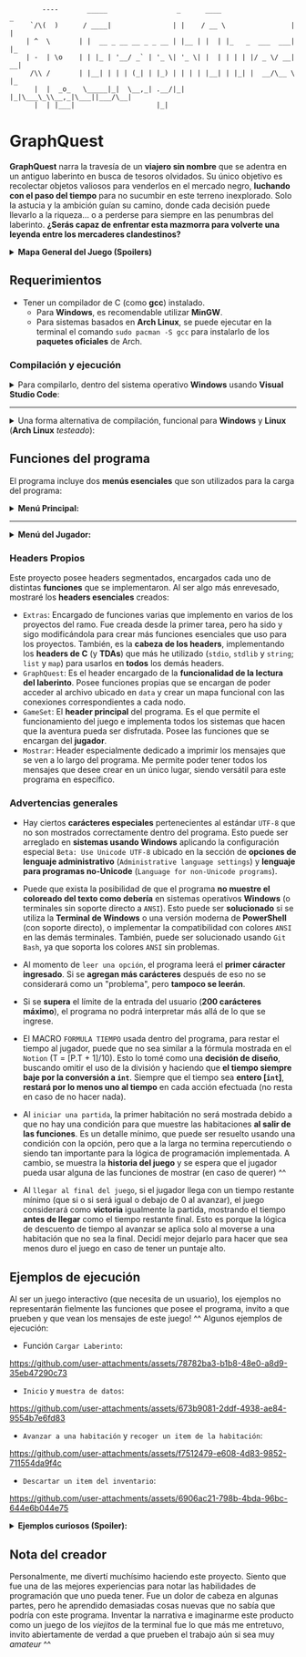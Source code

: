 
```
        ----       _____                 _      ____                  _   
     `/\(  )      / ____|               | |    / __ \                | |  
    | ^  \       | |  __ _ __ __ _ _ __ | |__ | |  | |_   _  ___  ___| |_ 
    | -  | \o    | | |_ | '__/ _` | '_ \| '_ \| |  | | | | |/ _ \/ __| __|
     /\\ /       | |__| | | | (_| | |_) | | | | |__| | |_| |  __/\__ \ |_ 
      |  |  _o_   \_____|_|  \__,_| .__/|_| |_|\___\_\\__,_|\___||___/\__|
      |  | |___|                    |_|                                   
```
# GraphQuest

**GraphQuest** narra la travesía de un **viajero sin nombre** que se adentra en un antiguo laberinto en busca de tesoros olvidados. Su único objetivo es recolectar objetos valiosos para venderlos en el mercado negro, **luchando con el paso del tiempo** para no sucumbir en este terreno inexplorado. Solo la astucia y la ambición guían su camino, donde cada decisión puede llevarlo a la riqueza… o a perderse para siempre en las penumbras del laberinto. **¿Serás capaz de enfrentar esta mazmorra para volverte una leyenda entre los mercaderes clandestinos?**

<details>
<summary> <b> Mapa General del Juego (Spoilers)</b> </summary>
Vista general del mapa (invertido verticalmente).

<div align="center"> <br/>

![Mapa del Juego](https://github.com/user-attachments/assets/1bdd9a0a-9b81-49ff-9ed6-6b81fdc44e50)

</div>
</details> 

## Requerimientos
- Tener un compilador de C (como **gcc**) instalado.
    - Para **Windows**, es recomendable utilizar **MinGW**.
    - Para sistemas basados en **Arch Linux**, se puede ejecutar en la terminal el comando `sudo pacman -S gcc` para instalarlo de los **paquetes oficiales** de Arch.

### Compilación y ejecución

<details>
<summary>
Para compilarlo, dentro del sistema operativo <b>Windows</b> usando <b>Visual Studio Code</b>: </summary>

1. Descargar este **repositorio** como archivo `zip` (haciendo **click** en la sección `code`, y apretando el botón de `Descargar ZIP`).
2. Abrir el **explorador de archivos** y navegar hasta el archivo `zip` para descomprimirlo. Una vez descomprimido, abrir el directorio con los archivos del programa.
3. Abrir el archivo `main.c` del `zip` en **Visual Studio Code**.
4. Dentro de **Visual Studio Code**, abrir el **terminal** y dirigirse a la dirección del repositorio, para poder compilar el programa.
5. Ejecutar el siguiente comando: `gcc main.c headers/*.c headers/TDAs/*.c -o programa.exe`.
6. Abrir el archivo `programa.exe`, o escribir la línea `./programa.exe` en **Visual Studio Code** para ejecutarlo.
</details>

---
<details>
<summary>
Una forma alternativa de compilación, funcional para <b>Windows</b> y <b>Linux</b> (<b>Arch Linux</b> <i>testeado</i>): </summary>

1. Descargar el **repositorio** como archivo `zip`.
2. Abrir el **explorador de archivos** de su preferencia y navegar hasta encontrar el archivo `zip` para descomprimirlo.
3. Una vez descomprimido, buscar el directorio donde se ubica la carpeta descomprimida y buscar abrir el **terminal** en algunos de los sistemas operativos.

    - En **Windows**, se puede hacer **click derecho** en el directorio para abrir el menú de opciones y seleccionar para **abrir en Terminal**. Alternativamente, abrir **PowerShell** o **Línea de Comandos**, copiar la dirección del repositorio (la ruta `C:\Users\...`) y ejecutar el comando `cd "C:\Users\..."`.
    - En **Linux**, se puede ejecutar, dentro de la **terminal** de su preferencia, el comando `cd`, similar a como se hace en **Windows**. Es necesario copiar la dirección del repositorio (la ruta `"/home/$USER/..."`) y ejecutar el comando `cd "/home/$USER/..."` para acceder a la ruta del programa.
4. Ejecutar el comando: `gcc main.c headers/*.c headers/TDAs/*.c -o programa`.
5. Escribir en la misma **terminal** el comando `./programa` para ejecutar la aplicación.
</details>

## Funciones del programa

El programa incluye dos **menús esenciales** que son utilizados para la carga del programa:

<details> 
<summary> <b> Menú Principal: </b> </summary>

1. `Cargar Laberinto`: Carga el laberinto desde un archivo CSV y permite que el juego pueda tener los datos para poder jugarse.
2. `Iniciar Partida`: Al tener cargado el laberinto, permite poder iniciar una partida del juego desde cero.

</details>

---
<details>
<summary> <b> Menú del Jugador: </b> </summary>

1. `Recoger Item(s)`: Permite que el jugador pueda recoger los Objetos que hayan en la habitación. Si no hay, no hace nada. Cada vez que se agrega un Objeto al inventario del jugador, aumenta el puntaje total del jugador y el peso de su inventario (en base al Objeto).
2. `Descartar Item(s)`: Permite que el jugador pueda descartar los Objetos que tenga en su inventario. Si no tiene, no hace nada. Cada vez que se descarte un Objeto del inventario del jugador, disminuye el puntaje total y el peso de su inventario (en base al Objeto).
3. `Avanzar a una habitación`: Permite que el jugador avance a una habitación concreta adjunta a la habitación actual. Útil para recorrer el laberinto e ir descubriendo las habitaciones que existen. 
4. `Ver datos de la habitación`: Muestra los **datos actuales** de la habitación en la que se encuentra el jugador.
5. `Ver estado del jugador`: Muestra las **estadísticas actuales** en las que se encuentra el jugador.
- `Reiniciar Partida`: Permite volver a crear una partida en medio de la partida actual. Vuelve a los valores predeterminados el laberinto y elimina todos los datos del jugador, para iniciar desde cero.
</details>

### Headers Propios

Este proyecto posee headers segmentados, encargados cada uno de distintas **funciones** que se implementaron. Al ser algo más enrevesado, mostraré los **headers esenciales** creados:

- `Extras`: Encargado de funciones varias que implemento en varios de los proyectos del ramo. Fue creada desde la primer tarea, pero ha sido y sigo modificándola para crear más funciones esenciales que uso para los proyectos. También, es la **cabeza de los headers**, implementando los **headers de C** (y **TDAs**) que más he utilizado (`stdio`, `stdlib` y `string`; `list` y `map`) para usarlos en **todos** los demás headers. 
- `GraphQuest`: Es el header encargado de la **funcionalidad de la lectura del laberinto**. Posee funciones propias que se encargan de poder acceder al archivo ubicado en `data` y crear un mapa funcional con las conexiones correspondientes a cada nodo.
- `GameSet`: El **header principal** del programa. Es el que permite el funcionamiento del juego e implementa todos los sistemas que hacen que la aventura pueda ser disfrutada. Posee las funciones que se encargan del **jugador**.
- `Mostrar`: Header especialmente dedicado a imprimir los mensajes que se ven a lo largo del programa. Me permite poder tener todos los mensajes que desee crear en un único lugar, siendo versátil para este programa en específico.

### Advertencias generales

- Hay ciertos **carácteres especiales** pertenecientes al estándar `UTF-8` que no son mostrados correctamente dentro del programa. Esto puede ser arreglado en **sistemas usando Windows** aplicando la configuración especial `Beta: Use Unicode UTF-8` ubicado en la sección de **opciones de lenguaje administrativo** (`Administrative language settings`) y **lenguaje para programas no-Unicode** (`Language for non-Unicode programs`).
- Puede que exista la posibilidad de que el programa **no muestre el coloreado del texto como debería** en sistemas operativos **Windows** (o terminales sin soporte directo a `ANSI`). Esto puede ser **solucionado** si se utiliza la **Terminal de Windows** o una versión moderna de **PowerShell** (con soporte directo), o implementar la compatibilidad con colores `ANSI` en las demás terminales. También, puede ser solucionado usando `Git Bash`, ya que soporta los colores `ANSI` sin problemas.

- Al momento de `leer una opción`, el programa leerá el **primer cáracter ingresado**. Si se **agregan más carácteres** después de eso no se considerará como un "problema", pero **tampoco se leerán**.
- Si se **supera** el límite de la entrada del usuario (**200 carácteres máximo**), el programa no podrá interpretar más allá de lo que se ingrese.
- El MACRO `FORMULA TIEMPO` usada dentro del programa, para restar el tiempo al jugador, puede que no sea similar a la fórmula mostrada en el `Notion` (T = [P.T + 1]/10). Esto lo tomé como una **decisión de diseño**, buscando omitir el uso de la división y haciendo que **el tiempo siempre baje por la conversión a `int`**. Siempre que el tiempo sea **entero [`int`]**, **restará por lo menos uno al tiempo** en cada acción efectuada (no resta en caso de no hacer nada).
- Al `iniciar una partida`, la primer habitación no será mostrada debido a que no hay una condición para que muestre las habitaciones **al salir de las funciones**. Es un detalle mínimo, que puede ser resuelto usando una condición con la opción, pero que a la larga no termina repercutiendo o siendo tan importante para la lógica de programación implementada. A cambio, se muestra la **historia del juego** y se espera que el jugador pueda usar alguna de las funciones de mostrar (en caso de querer) ^^
- Al `llegar al final del juego`, si el jugador llega con un tiempo restante mínimo (que si o si será igual o debajo de 0 al avanzar), el juego considerará como **victoria** igualmente la partida, mostrando el tiempo **antes de llegar** como el tiempo restante final. Esto es porque la lógica de descuento de tiempo al avanzar se aplica solo al moverse a una habitación que no sea la final. Decidí mejor dejarlo para hacer que sea menos duro el juego en caso de tener un puntaje alto.

## Ejemplos de ejecución

Al ser un juego interactivo (que necesita de un usuario), los ejemplos no representarán fielmente las funciones que posee el programa, invito a que prueben y que vean los mensajes de este juego! ^^
Algunos ejemplos de ejecución:

- Función `Cargar Laberinto`:

https://github.com/user-attachments/assets/78782ba3-b1b8-48e0-a8d9-35eb47290c73

- `Inicio` y `muestra de datos`:

https://github.com/user-attachments/assets/673b9081-2ddf-4938-ae84-9554b7e6fd83

- `Avanzar a una habitación` y `recoger un item de la habitación`:

https://github.com/user-attachments/assets/f7512479-e608-4d83-9852-711554da9f4c

- `Descartar un item del inventario`:

https://github.com/user-attachments/assets/6906ac21-798b-4bda-96bc-644e6b044e75

<details>
<summary> <b>Ejemplos curiosos (Spoiler):</b> </summary>

- `Mensaje de mucho peso del jugador`:

![MensajeMuchoPesoJugador](https://github.com/user-attachments/assets/61ca2d62-2045-4670-90df-3ecabf193a70)

- `Opción 2 con la mochila vacía`:

![OpcionChistosaDescartar](https://github.com/user-attachments/assets/2c7f12a9-d14b-4c6f-9c59-bd7c8201610a)

- `Opción distinta en el reseteo`:

![NulaSeleccionReseteo](https://github.com/user-attachments/assets/5eb68823-5339-4b50-adec-288071cb0efc)

- `Game Over`:

![GameOver](https://github.com/user-attachments/assets/1a08db0d-d843-4a0c-91e0-133e515dc5fc)

</details>

## Nota del creador

Personalmente, me divertí muchísimo haciendo este proyecto. Siento que fue una de las mejores experiencias para notar las habilidades de programación que uno pueda tener. Fue un dolor de cabeza en algunas partes, pero he aprendido demasiadas cosas nuevas que no sabía que podría con este programa. Inventar la narrativa e imaginarme este producto como un juego de los *viejitos* de la terminal fue lo que más me entretuvo, invito abiertamente de verdad a que prueben el trabajo aún si sea muy *amateur* ^^
